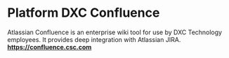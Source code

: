 # Platform DXC Confluence

Atlassian Confluence is an enterprise wiki tool for use by DXC Technology employees. It provides deep integration with Atlassian JIRA.
**https://confluence.csc.com**



